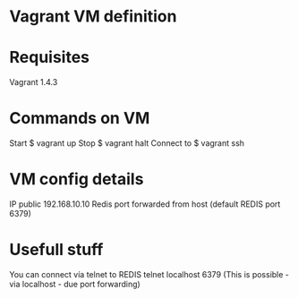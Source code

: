 
# Vagrant VM definition

# Requisites
Vagrant 1.4.3

# Commands on VM
Start $ vagrant up
Stop $ vagrant halt
Connect to $ vagrant ssh

# VM config details
IP public 192.168.10.10
Redis port forwarded from host (default REDIS port 6379)

# Usefull stuff
You can connect vía telnet to REDIS
telnet localhost 6379
(This is possible -via localhost - due port forwarding)